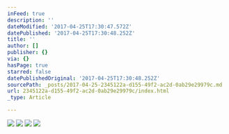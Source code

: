 ```yaml
---
inFeed: true
description: ''
dateModified: '2017-04-25T17:30:47.572Z'
datePublished: '2017-04-25T17:30:48.252Z'
title: ''
author: []
publisher: {}
via: {}
hasPage: true
starred: false
datePublishedOriginal: '2017-04-25T17:30:48.252Z'
sourcePath: _posts/2017-04-25-2345122a-d155-49f2-ac2d-0ab29e29979c.md
url: 2345122a-d155-49f2-ac2d-0ab29e29979c/index.html
_type: Article

---
```

![](https://the-grid-user-content.s3-us-west-2.amazonaws.com/7c6d2aab-9868-4bdd-9b92-dafd69ec075e.jpg)
![](https://the-grid-user-content.s3-us-west-2.amazonaws.com/58040239-841f-4ee5-adbb-cf1285037a2b.jpg)
![](https://the-grid-user-content.s3-us-west-2.amazonaws.com/31e41316-71ba-4d1e-bb65-48b42adc0e59.jpg)
![](https://the-grid-user-content.s3-us-west-2.amazonaws.com/29624bc8-6328-4663-8012-c3d499c571d1.jpg)